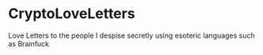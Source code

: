 # CryptoLoveLetters

Love Letters to the people I despise secretly using esoteric languages such as Brainfuck
